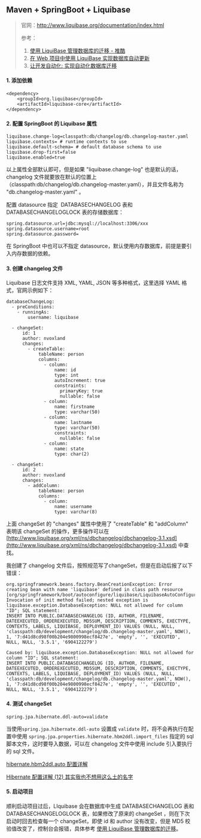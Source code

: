## Maven + SpringBoot + Liquibase

> 官网：http://www.liquibase.org/documentation/index.html
>
> 参考：
>
> 1. [使用 LiquiBase 管理数据库的迁移 - 推酷](http://www.tuicool.com/articles/B7ziIrv)
> 2. [在 Web 项目中使用 LiquiBase 实现数据库自动更新](http://blog.csdn.net/jianyi7659/article/details/7804144)
> 3. [让开发自动化: 实现自动化数据库迁移](https://www.ibm.com/developerworks/cn/java/j-ap08058/index.html)

#### 1. 添加依赖

```
<dependency>
    <groupId>org.liquibase</groupId>
    <artifactId>liquibase-core</artifactId>
</dependency>
```

#### 2. 配置 SpringBoot 的 Liquibase 属性

```
liquibase.change-log=classpath:db/changelog/db.changelog-master.yaml
liquibase.contexts= # runtime contexts to use
liquibase.default-schema= # default database schema to use
liquibase.drop-first=false
liquibase.enabled=true
```

以上属性全部默认即可，但是如果 "liquibase.change-log" 也是默认的话， changelog 文件就要放在默认的位置上（classpath:db/changelog/db.changelog-master.yaml），并且文件名称为 "db.changelog-master.yaml" 。

配置 datasource 指定  DATABASECHANGELOG 表和 DATABASECHANGELOGLOCK 表的存储数据库：

```
spring.datasource.url=jdbc:mysql://localhost:3306/xxx
spring.datasource.username=root
spring.datasource.password=
```

在 SpringBoot 中也可以不指定 datasource，默认使用内存数据库，前提是要引入内存数据的依赖。

#### 3. 创建 changelog 文件

Liquibase 日志文件支持 XML, YAML, JSON 等多种格式，这里选择 YAML 格式，官网示例如下：

```
databaseChangeLog:
  - preConditions:
    - runningAs:
        username: liquibase

  - changeSet:
      id: 1
      author: nvoxland
      changes:
        - createTable:
            tableName: person
            columns:
              - column:
                  name: id
                  type: int
                  autoIncrement: true
                  constraints:
                    primaryKey: true
                    nullable: false
              - column:
                  name: firstname
                  type: varchar(50)
              - column:
                  name: lastname
                  type: varchar(50)
                  constraints:
                    nullable: false
              - column:
                  name: state
                  type: char(2)

  - changeSet:
      id: 2
      author: nvoxland
      changes:
        - addColumn:
            tableName: person
            columns:
              - column:
                  name: username
                  type: varchar(8)
```

上面 changeSet 的 "changes" 属性中使用了 "createTable" 和 "addColumn" 表明该 changeSet 的操作，更多操作可以在 [http://www.liquibase.org/xml/ns/dbchangelog/dbchangelog-3.1.xsd](http://www.liquibase.org/xml/ns/dbchangelog/dbchangelog-3.1.xsd) 中查找。

我创建了 changelog 文件后，按照规范写了changeSet，但是在启动后报了以下错误：

```
org.springframework.beans.factory.BeanCreationException: Error creating bean with name 'liquibase' defined in class path resource [org/springframework/boot/autoconfigure/liquibase/LiquibaseAutoConfiguration$LiquibaseConfiguration.class]: Invocation of init method failed; nested exception is liquibase.exception.DatabaseException: NULL not allowed for column "ID"; SQL statement:
INSERT INTO PUBLIC.DATABASECHANGELOG (ID, AUTHOR, FILENAME, DATEEXECUTED, ORDEREXECUTED, MD5SUM, DESCRIPTION, COMMENTS, EXECTYPE, CONTEXTS, LABELS, LIQUIBASE, DEPLOYMENT_ID) VALUES (NULL, NULL, 'classpath:db/development/changelog/db.changelog-master.yaml', NOW(), 1, '7:d41d8cd98f00b204e9800998ecf8427e', 'empty', '', 'EXECUTED', NULL, NULL, '3.5.1', '6904122279') 

Caused by: liquibase.exception.DatabaseException: NULL not allowed for column "ID"; SQL statement:
INSERT INTO PUBLIC.DATABASECHANGELOG (ID, AUTHOR, FILENAME, DATEEXECUTED, ORDEREXECUTED, MD5SUM, DESCRIPTION, COMMENTS, EXECTYPE, CONTEXTS, LABELS, LIQUIBASE, DEPLOYMENT_ID) VALUES (NULL, NULL, 'classpath:db/development/changelog/db.changelog-master.yaml', NOW(), 1, '7:d41d8cd98f00b204e9800998ecf8427e', 'empty', '', 'EXECUTED', NULL, NULL, '3.5.1', '6904122279')
```



#### 4. 测试 changeSet

```
spring.jpa.hibernate.ddl-auto=validate
```

当使用`spring.jpa.hibernate.ddl-auto` 设置成 `validate` 时，将不会再执行在配置中使用 `spring.jpa.properties.hibernate.hbm2ddl.import_files` 指定的 sql 脚本文件，这时要导入数据，可以在 changelog 文件中使用 include 引入要执行的 sql 文件。

[hibernate.hbm2ddl.auto 配置详解](http://www.cnblogs.com/feilong3540717/archive/2011/12/19/2293038.html)

[Hibernate 配置详解 (12) 其实我也不想用这么土的名字](http://blog.csdn.net/stefwu/article/details/10584161)

#### 5. 启动项目

顺利启动项目过后，LIquibase 会在数据库中生成 DATABASECHANGELOG 表和 DATABASECHANGELOGLOCK 表，如果修改了原来的 changeSet ，则在下次启动时回去检查每一个 changeSet，即使 id 和 author 没有改变，但是 MD5 校验值改变了，控制台会报错，具体参考 [使用 LiquiBase 管理数据库的迁移](http://www.tuicool.com/articles/B7ziIrv)。

